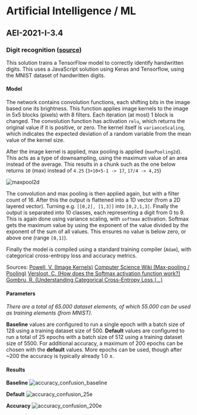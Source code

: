 # Artificial Intelligence / ML
## AEI-2021-I-3.4
### Digit recognition ([source](https://github.com/LiebenGuus/Artificial-Intelligence-AEI/blob/master/digits/script.js))
This solution trains a TensorFlow model to correctly identify handwritten digits. 
This uses a JavaScript solution using Keras and Tensorflow, using the MNIST dataset of handwritten digits.

#### Model
The network contains convolution functions, each shifting bits in the image based one its brightness. This function applies image kernels to the image in 5x5 blocks (pixels) with 8 filters. 
Each iteration (at most) 1 block is changed. The convolution function has activation `relu`, which returns the original value if it is positive, or zero. 
The kernel itself is `varianceScaling`, which indicates the expected deviation of a random variable from the mean value of the kernel size.

After the image kernel is applied, max pooling is applied (`maxPooling2d`). This acts as a type of downsampling, using the maximum value of an area instead of the average.
This results in a chunk such as the one below returns `10` (max) instead of `4.25` (`3+10+5-1 -> 17`, `17/4 -> 4,25`)  

![maxpool2d](https://user-images.githubusercontent.com/41061518/116557001-566bd880-a8fe-11eb-9df4-4ab33fa4300f.png)

The convolution and max pooling is then applied again, but with a filter count of 16. 
After this the output is flattened into a 1D vector (from a 2D layered vector). Turning e.g. `[[0,2], [1,3]]` into `[0,2,1,3]`.
Finally the output is separated into 10 classes, each representing a digit from 0 to 9. This is again done using variance scaling, with `softmax` activation.
Softmax gets the maximum value by using the exponent of the value divided by the exponent of the sum of all values. This ensures no value is below zero, or above one (range `[0,1]`).

Finally the model is compiled using a standard training compiler (`Adam`), with categorical cross-entropy loss and accuracy metrics.

Sources:
[Powell, V. (Image Kernels)](https://setosa.io/ev/image-kernels/)
[Computer Science Wiki (Max-pooling / Pooling)](https://computersciencewiki.org/index.php/Max-pooling_/_Pooling)
[Versloot, C. (How does the Softmax activation function work?)](https://www.machinecurve.com/index.php/2020/01/08/how-does-the-softmax-activation-function-work/#how-does-softmax-work)
[Gombru, R. (Understanding Categorical Cross-Entropy Loss (...)](https://gombru.github.io/2018/05/23/cross_entropy_loss/)

#### Parameters
_There are a total of 65.000 dataset elements, of which 55.000 can be used as training elements (from MNIST)._

**Baseline** values are configured to run a single epoch with a batch size of 128 using a training dataset size of 500.
**Default** values are configured to run a total of 25 epochs with a batch size of 512 using a training dataset size of 5500.
For additional accuracy, a maximum of 200 epochs can be chosen with the **default** values. 
More epochs can be used, though after ~200 the accuracy is typically already 1.0 ±.

#### Results
**Baseline**
![accuracy_confusion_baseline](https://user-images.githubusercontent.com/10957963/116553937-f0318680-a8fa-11eb-9cd9-adaabfc7922d.png)

**Default**
![accuracy_confusion_25e](https://user-images.githubusercontent.com/10957963/116553934-ef98f000-a8fa-11eb-8b6e-db8d3888c4cf.png)

**Accuracy**
![accuracy_confusion_200e](https://user-images.githubusercontent.com/10957963/116553936-f0318680-a8fa-11eb-8ab3-76fff77203ae.png)
